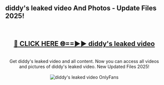 <h2>diddy's leaked video And Photos - Update Files 2025!</h2>
<br>
<div align="center">
<h2><a href="https://linkcuts.com/hfmhzwbr" rel="nofollow">🔴 CLICK HERE 🌐==►► diddy's leaked video</a></h2>
<br>
Get diddy's leaked video and all content. Now you can access all videos and pictures of diddy's leaked video. New Updated Files 2025!
<br>
<br>
<a href="https://linkcuts.com/hfmhzwbr" rel="nofollow" data-target="animated-image.originalLink"><img src="https://i.ibb.co.com/WyWwxjT/player-gif2.gif" alt="diddy's leaked video OnlyFans" style="max-width: 100%; display: inline-block;" data-target="animated-image.originalImage"></a>
</div>
<br>